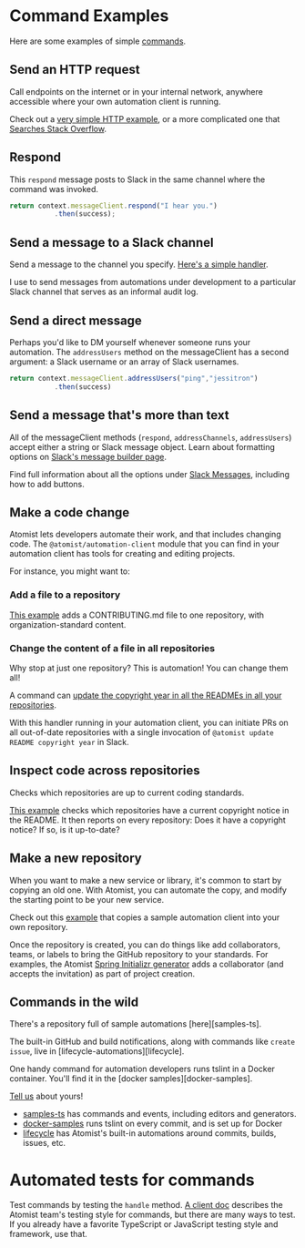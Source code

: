 # Command Examples

Here are some examples of simple [commands](commands.md).

## Send an HTTP request

Call endpoints on the internet or in your internal network, anywhere accessible where your own automation client is running.

Check out a 
[very simple HTTP example](https://github.com/atomist/automation-client-samples-ts/blob/master/src/commands/simple/HelloHttp.ts),
 or a more complicated one that 
 [Searches Stack Overflow](https://github.com/atomist-blogs/sof-command/blob/master/src/commands/SearchStackOverflow.ts).

## Respond

This `respond` message posts to Slack in the same
channel where the command was invoked.

```typescript
return context.messageClient.respond("I hear you.")
           .then(success);
```

## Send a message to a Slack channel

Send a message to the channel you specify. 
[Here's a simple handler](https://github.com/atomist/automation-client-samples-ts/blob/master/src/commands/simple/HelloChannel.ts).

I use to send messages from automations under development to a particular Slack channel 
that serves as an informal audit log.

## Send a direct message

Perhaps you'd like to DM yourself whenever someone runs your automation.
The `addressUsers` method on the messageClient has a second argument: a Slack username or an array of Slack usernames.

```typescript
return context.messageClient.addressUsers("ping","jessitron")
           .then(success)
```

## Send a message that's more than text

All of the messageClient methods (`respond`, `addressChannels`, `addressUsers`) 
accept either a string or Slack message object.
Learn about formatting options on [Slack's message builder page](https://api.slack.com/docs/messages/builder?msg=%7B%22text%22%3A%22These%20are%20a%20few%20of%20my%20favorite%20things%3A%22%2C%22attachments%22%3A%5B%7B%22fallback%22%3A%22my%20favorite%20vegetable%20is%20carrots%22%2C%22title%22%3A%22Vegetable%22%2C%22color%22%3A%22%23ffa500%22%2C%22text%22%3A%22carrots%22%7D%2C%7B%22fallback%22%3A%22my%20favorite%20coffee%22%2C%22title%22%3A%22Coffee%20Drink%22%2C%22title_link%22%3A%22https%3A%2F%2Fen.wikipedia.org%2Fwiki%2FCappuccino%22%2C%22color%22%3A%226f4e37%22%2C%22text%22%3A%22cappuccino%20%3Acoffee%3A%22%7D%5D%7D).

Find full information about all the options under [Slack Messages](slack.md), including how to add buttons.

<!-- TODO: describe a command that queries the graph. -->

## Make a code change

Atomist lets developers automate their work, and that includes changing code.
 The `@atomist/automation-client` module that you can find in your automation client has tools for 
 creating and editing projects.

For instance, you might want to:

### Add a file to a repository

[This example](https://github.com/atomist/automation-client-samples-ts/tree/master/src/cs/editor/AddContributing.ts) adds a CONTRIBUTING.md file to one repository, with organization-standard content.

### Change the content of a file in all repositories

Why stop at just one repository? This is automation! You can change them all!

A command can [update the copyright year in all the READMEs in all your repositories](https://github.com/atomist/automation-client-samples-ts/tree/master/src/commands/editor/UpdateCopyright.ts).

With this handler running
in your automation client, you can initiate PRs on all out-of-date repositories with a single invocation of
 `@atomist update README copyright year` in Slack.

## Inspect code across repositories

Checks which repositories are up to current coding standards.

[This example](https://github.com/atomist/automation-client-samples-ts/tree/master/src/commands/reviewer/ReviewCopyright.ts)
checks which repositories have a current copyright notice in the README. It then reports on every repository: Does it have a copyright notice? If so, is it up-to-date?

## Make a new repository

When you want to make a new service or library, it's common to start by copying an old one. With Atomist,
you can automate the copy, and modify the starting point to be your new service.

Check out this
[example](https://github.com/atomist/automation-client-samples-ts/blob/master/src/commands/generator/NewAutomation.ts)
that copies a sample automation client into your own repository.

Once the repository is created, you can do things like add collaborators, teams, or labels to bring the
GitHub repository to your standards. For examples, the Atomist
[Spring Initializr generator](https://github.com/atomist/initializr-atomist/blob/master/src/commands/generator/initializr/RepoCreator.ts)
adds a collaborator
(and accepts the invitation) as part of project creation.

## Commands in the wild

There's a repository full of sample automations [here][samples-ts].

The built-in GitHub and build notifications, along with commands like `create issue`,
live in [lifecycle-automations][lifecycle].

One handy command for automation developers runs tslint in a Docker container. You'll find it in the [docker samples][docker-samples].

[Tell us](https://join.atomist.com) about yours!

*  [samples-ts](https://github.com/atomist/automation-client-samples-ts) has commands and events, including editors and generators.
*  [docker-samples](https://github.com/atomist/automation-client-samples-ts-docker) runs tslint on every commit, and is set up for Docker
*  [lifecycle](https://github.com/atomist/lifecycle-automation) has Atomist's built-in automations around commits, builds, issues, etc.

# Automated tests for commands

Test commands by testing the `handle` method. 
[A client doc](https://github.com/atomist/automation-client/samples/blob/master/docs/CommandTesting.md) describes the Atomist team's testing style for commands, but there are many ways to test. 
If you already have a favorite TypeScript or JavaScript testing style and framework, use that.